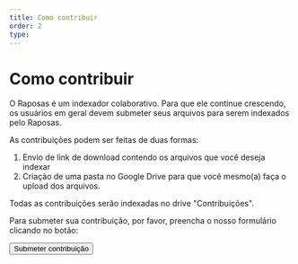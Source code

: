 ```yaml
---
title: Como contribuir
order: 2
type: 
---
```


<ContentColumn>

# Como contribuir

O Raposas é um indexador colaborativo. Para que ele continue crescendo, os usuários em geral devem submeter seus arquivos para serem indexados pelo Raposas.

As contribuições podem ser feitas de duas formas:

1) Envio de link de download contendo os arquivos que você deseja indexar
2) Criação de uma pasta no Google Drive para que você mesmo(a) faça o upload dos arquivos.

Todas as contribuições serão indexadas no drive "Contribuições".

Para submeter sua contribuição, por favor, preencha o nosso formulário clicando no botão:

<Button type="primary" href="https://forms.gle/ZAwLjJu6U512938N8">Submeter contribuição</Button>

</ContentColumn>